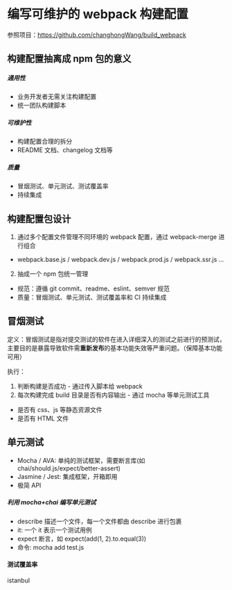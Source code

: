 # 编写可维护的 webpack 构建配置

参照项目：https://github.com/changhongWang/build_webpack

## 构建配置抽离成 npm 包的意义

##### 通用性

- 业务开发者无需关注构建配置
- 统一团队构建脚本

##### 可维护性

- 构建配置合理的拆分
- README 文档、changelog 文档等

##### 质量

- 冒烟测试、单元测试、测试覆盖率
- 持续集成

## 构建配置包设计

1. 通过多个配置文件管理不同环境的 webpack 配置，通过 webpack-merge 进行组合

- webpack.base.js / webpack.dev.js / webpack.prod.js / webpack.ssr.js ...

2. 抽成一个 npm 包统一管理

- 规范：遵循 git commit、readme、eslint、semver 规范
- 质量：冒烟测试、单元测试、测试覆盖率和 CI 持续集成

## 冒烟测试

定义：冒烟测试是指对提交测试的软件在进入详细深入的测试之前进行的预测试，主要目的是暴露导致软件需**重新发布**的基本功能失效等严重问题。（保障基本功能可用）

执行：

1. 判断构建是否成功 - 通过传入脚本给 webpack
2. 每次构建完成 build 目录是否有内容输出 - 通过 mocha 等单元测试工具

- 是否有 css、js 等静态资源文件
- 是否有 HTML 文件

## 单元测试

- Mocha / AVA: 单纯的测试框架，需要断言库(如 chai/should.js/expect/better-assert)
- Jasmine / Jest: 集成框架，开箱即用
- 极简 API

##### 利用 mocha+chai 编写单元测试

- describe 描述一个文件，每一个文件都由 describe 进行包裹
- it: 一个 it 表示一个测试用例
- expect 断言，如 expect(add(1, 2).to.equal(3))
- 命令: mocha add test.js

#### 测试覆盖率

istanbul
